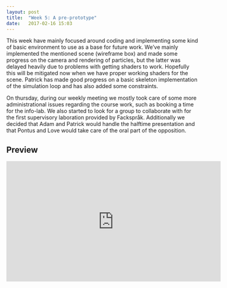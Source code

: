 ```yaml
---
layout: post
title:  "Week 5: A pre-prototype"
date:   2017-02-16 15:03
---
```


This week have mainly focused around coding and implementing some kind of basic 
environment to use as a base for future work. We’ve mainly implemented the 
mentioned scene (wireframe box) and made some progress on the camera and rendering 
of particles, but the latter was delayed heavily due to problems with getting 
shaders to work. Hopefully this will be mitigated now when we have proper working 
shaders for the scene. Patrick has made good progress on a basic skeleton implementation 
of the simulation loop and has also added some constraints. 

On thursday, during our weekly meeting we mostly took care of some more administrational 
issues regarding the course work, such as booking a time for the info-lab. We also 
started to look for a group to collaborate with for the first supervisory laboration 
provided by Fackspråk. Additionally we decided that Adam and Patrick would handle the 
halftime presentation and that Pontus and Love would take care of the oral part of the opposition.

## Preview

<iframe width="560" height="315" src="https://www.youtube.com/embed/GLwxgTyauRk" frameborder="0" allowfullscreen></iframe>
